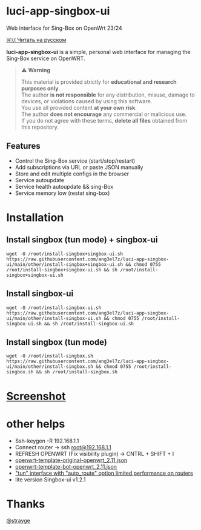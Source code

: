 # luci-app-singbox-ui
Web interface for Sing-Box on OpenWrt 23/24

[🇷🇺 Читать на русском](./README.ru.md)

**luci-app-singbox-ui** is a simple, personal web interface for managing the Sing-Box service on OpenWRT.

> ⚠️ **Warning**
>
> This material is provided strictly for **educational and research purposes only**.  
> The author **is not responsible** for any distribution, misuse, damage to devices, or violations caused by using this software.  
> You use all provided content **at your own risk**.  
> The author **does not encourage** any commercial or malicious use.  
> If you do not agree with these terms, **delete all files** obtained from this repository.

## Features
- Control the Sing-Box service (start/stop/restart)
- Add subscriptions via URL or paste JSON manually
- Store and edit multiple configs in the browser
- Service autoupdate
- Service health autoupdate && sing-Box
- Service memory low (restat sing-box)

# Installation

## Install singbox (tun mode) + singbox-ui
```shell
wget -O /root/install-singbox+singbox-ui.sh https://raw.githubusercontent.com/ang3el7z/luci-app-singbox-ui/main/other/install-singbox+singbox-ui.sh && chmod 0755 /root/install-singbox+singbox-ui.sh && sh /root/install-singbox+singbox-ui.sh
```

## Install singbox-ui
```shell
wget -O /root/install-singbox-ui.sh https://raw.githubusercontent.com/ang3el7z/luci-app-singbox-ui/main/other/install-singbox-ui.sh && chmod 0755 /root/install-singbox-ui.sh && sh /root/install-singbox-ui.sh
```

## Install singbox (tun mode)
```shell
wget -O /root/install-singbox.sh https://raw.githubusercontent.com/ang3el7z/luci-app-singbox-ui/main/other/install-singbox.sh && chmod 0755 /root/install-singbox.sh && sh /root/install-singbox.sh
```

# [Screenshot](./preview.md)

# other helps
 - Ssh-keygen -R 192.168.1.1
 - Connect router -> ssh root@192.168.1.1
 - REFRESH OPENWRT (Fix visibility plugin) -> CNTRL + SHIFT + I
 - [openwrt-template-original-openwrt_2.11.json](https://raw.githubusercontent.com/ang3el7z/luci-app-singbox-ui/main/other/file/openwrt-template-original-openwrt_2.11.json)
 - [openwrt-template-bot-openwrt_2.11.json](https://raw.githubusercontent.com/ang3el7z/luci-app-singbox-ui/main/other/file/openwrt-template-bot-openwrt_2.11.json)
 - ["tun" interface with "auto_route" option limited performance on routers](https://github.com/ang3el7z/luci-app-singbox-ui/issues/1)
 - lite version Singbox-ui v1.2.1

# Thanks
[@strayge](https://github.com/strayge)
